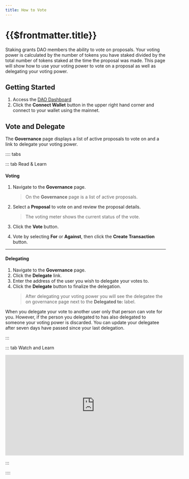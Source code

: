 ```yaml
---
title: How to Vote
---
```


# {{$frontmatter.title}}

<TocHeader />
<TOC class="table-of-contents" :include-level="[2,3]" />

Staking grants DAO members the ability to vote on proposals. Your voting power
is calculated by the number of tokens you have staked divided by the total
number of tokens staked at the time the proposal was made. This page will show
how to use your voting power to vote on a proposal as well as delegating your
voting power.

## Getting Started

1. Access the [DAO Dashboard](https://api3.eth.link/)
2. Click the **Connect Wallet** button in the upper right hand corner and
   connect to your wallet using the mainnet.

<!-------------------------->

## Vote and Delegate

The **Governance** page displays a list of active proposals to vote on and a
link to delegate your voting power.

:::: tabs

::: tab Read & Learn

#### Voting

1. Navigate to the **Governance** page.

   > On the **Governance** page is a list of active proposals.

2. Select a **Proposal** to vote on and review the proposal details.

   > The voting meter shows the current status of the vote.

3. Click the **Vote** button.

4. Vote by selecting **For** or **Against**, then click the **Create
   Transaction** button.

---

#### Delegating

1. Navigate to the **Governance** page.
2. Click the **Delegate** link.
3. Enter the address of the user you wish to delegate your votes to.
4. Click the **Delegate** button to finalize the delegation.
   > After delegating your voting power you will see the delegatee the on
   > governance page next to the **Delegated to:** label.

When you delegate your vote to another user only that person can vote for you.
However, if the person you delegated to has also delegated to someone your
voting power is discarded. You can update your delegatee after seven days have
passed since your last delegation.

:::

::: tab Watch and Learn

<iframe width="560" height="315" src="https://www.youtube.com/embed/K_EZFMjXUPA" title="YouTube video player" frameborder="0" allow="accelerometer; autoplay; clipboard-write; encrypted-media; gyroscope; picture-in-picture" allowfullscreen></iframe>

:::

::::
